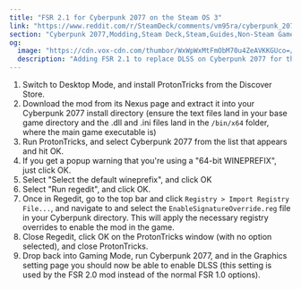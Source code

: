 ```yaml
---
title: "FSR 2.1 for Cyberpunk 2077 on the Steam OS 3"
link: "https://www.reddit.com/r/SteamDeck/comments/vm95ra/cyberpunk_2077_fsr_20_mod_comparison_screenshots/"
section: "Cyberpunk 2077,Modding,Steam Deck,Steam,Guides,Non-Steam Game"
og:
  image: "https://cdn.vox-cdn.com/thumbor/WxWpWxMtFmObM70u4ZeAVKKGUco=/0x0:2560x1307/1200x675/filters:focal(1043x427:1451x835)/cdn.vox-cdn.com/uploads/chorus_image/image/70722061/ezgif.com_gif_maker.0.jpg"
  description: "Adding FSR 2.1 to replace DLSS on Cyberpunk 2077 for the Steam Deck"
---
```

1. Switch to Desktop Mode, and install ProtonTricks from the Discover Store.
2. Download the mod from its Nexus page and extract it into your Cyberpunk 2077 install directory (ensure the text files land in your base game directory and the .dll and .ini files land in the `/bin/x64` folder, where the main game executable is)
3. Run ProtonTricks, and select Cyberpunk 2077 from the list that appears and hit OK.
4. If you get a popup warning that you're using a "64-bit WINEPREFIX", just click OK.
5. Select "Select the default wineprefix", and click OK
6. Select "Run regedit", and click OK.
7. Once in Regedit, go to the top bar and click `Registry > Import Registry File...`, and navigate to and select the `EnableSignatureOverride.reg` file in your Cyberpunk directory. This will apply the necessary registry overrides to enable the mod in the game.
8. Close Regedit, click OK on the ProtonTricks window (with no option selected), and close ProtonTricks.
9. Drop back into Gaming Mode, run Cyberpunk 2077, and in the Graphics setting page you should now be able to enable DLSS (this setting is used by the FSR 2.0 mod instead of the normal FSR 1.0 options).